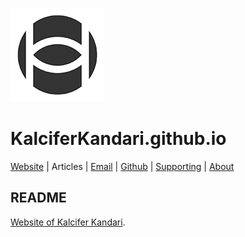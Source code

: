 <!-- Date: 1 March 2016 16:50:58 -->

![Kalcifer Kandari Logo.](/images/kalciferkandari150x150px.png)

# KalciferKandari.github.io

[Website](http://KalciferKandari.github.io "KalciferKandari.github.io") | Articles | [Email](mailto:kalciferkandari@gmail.com "kalciferkandari@gmail.com") | [Github](https://github.io/KalciferKandari "github.com/KalciferKandari") | [Supporting](http://bioticpixels.com/supporting "bioticpixels.com/supporting") | [About](/articles/about "About")

## README

[Website of Kalcifer Kandari](http://KalciferKandari.github.io "KalciferKandari.github.io").